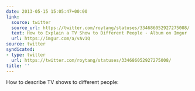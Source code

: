 ```yaml
---
date: 2013-05-15 15:05:47+00:00
link:
  source: twitter
  source_url: https://twitter.com/roytang/statuses/334686052927275008/
  text: How to Explain a TV Show to Different People - Album on Imgur
  url: https://imgur.com/a/vAv1Q
source: twitter
syndicated:
- type: twitter
  url: https://twitter.com/roytang/statuses/334686052927275008/
title: ''
---
```


How to describe TV shows to different people: